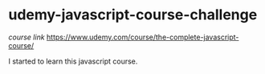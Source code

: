 # udemy-javascript-course-challenge

*course link*
<https://www.udemy.com/course/the-complete-javascript-course/>

I started to learn this javascript course.
